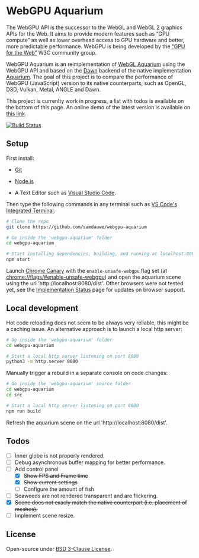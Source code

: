 # WebGPU Aquarium

The WebGPU API is the successor to the WebGL and WebGL 2 graphics APIs for the Web. It aims to provide modern features such as “GPU compute” as well as lower overhead access to GPU hardware and better, more predictable performance. WebGPU is being developed by the [“GPU for the Web”](https://www.w3.org/community/gpu/) W3C community group.


WebGPU Aquarium is an reimplementation of [WebGL Aquarium](https://github.com/WebGLSamples/WebGLSamples.github.io) using the WebGPU API and based on the [Dawn](https://dawn.googlesource.com/dawn) backend of the native implementation [Aquarium](https://github.com/webatintel/aquarium). The goal of this project is to compare the performance of WebGPU (JavaScript) version to its native counterparts, such as OpenGL, D3D, Vulkan, Metal, ANGLE and Dawn.

This project is currenlty work in progress, a list with todos is available on the bottom of this page. An online demo of the latest version is available on [this link](http://samdauwe.github.io/webgpu-aquarium/dist).

[![Build Status](https://travis-ci.org/samdauwe/webgpu-aquarium.svg?branch=master)](https://travis-ci.org/samdauwe/webgpu-aquarium)

## Setup

First install:

- [Git](https://git-scm.com/)

- [Node.js](https://nodejs.org/en/)

- A Text Editor such as [Visual Studio Code](https://code.visualstudio.com/).

Then type the following commands in any terminal such as [VS Code's Integrated Terminal](https://code.visualstudio.com/docs/editor/integrated-terminal).

```bash
# Clone the repo
git clone https://github.com/samdauwe/webgpu-aquarium

# Go inside the 'webgpu-aquarium' folder
cd webgpu-aquarium

# Start installing dependencies, building, and running at localhost:8080
npm start
```

Launch [Chrome Canary](https://www.google.com/chrome/canary/) with the `enable-unsafe-webgpu` flag set (at [chrome://flags/#enable-unsafe-webgpu](chrome://flags/#enable-unsafe-webgpu)) and open the aquarium scene using the url 'http://localhost:8080/dist'. Other browsers were not tested yet, see the [Implementation Status](https://github.com/gpuweb/gpuweb/wiki/Implementation-Status) page for updates on browser support.

## Local development

Hot code reloading does not seem to be always very reliable, this might be a caching issue. An alternative approach is to launch a local http server:

```bash
# Go inside the 'webgpu-aquarium' folder
cd webgpu-aquarium

# Start a local http server listening on port 8080
python3 -m http.server 8080
```

Manually trigger a rebuild in a separate console on code changes:

```bash
# Go inside the 'webgpu-aquarium' source folder
cd webgpu-aquarium
cd src

# Start a local http server listening on port 8080
npm run build
```

Refresh the aquarium scene on the url 'http://localhost:8080/dist'.

## Todos

* [ ] Inner globe is not properly rendered.
* [ ] Debug asynchronous buffer mapping for better performance.
* [ ] Add control panel
  * [x] ~~Show FPS and Frame time~~
  * [x] ~~Show current settings~~
  * [ ] Configure the amount of fish
* [ ] Seaweeds are not rendered transparent and are flickering.
* [x] ~~Scene does not exacly match the native counterpart (i.e. placement of meshes).~~
* [ ] Implement scene resize.

## License

Open-source under [BSD 3-Clause License](https://opensource.org/licenses/BSD-3-Clause).
